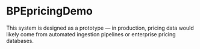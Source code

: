 # BPEpricingDemo
This system is designed as a prototype — in production, pricing data would likely come from automated ingestion pipelines or enterprise pricing databases.

